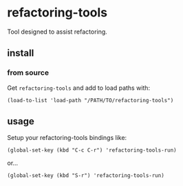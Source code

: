 # refactoring-tools

Tool designed to assist refactoring.

## install

### from source

Get `refactoring-tools` and add to load paths with:

```emacs-lisp
(load-to-list 'load-path "/PATH/TO/refactoring-tools")
```

## usage

Setup your refactoring-tools bindings like:

```emacs-lisp
(global-set-key (kbd "C-c C-r") 'refactoring-tools-run)
```

or...

```emacs-lisp
(global-set-key (kbd "S-r") 'refactoring-tools-run)
```
